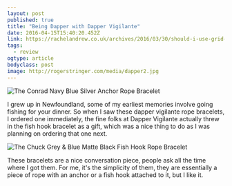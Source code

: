 ```yaml
---
layout: post 
published: true
title: "Being Dapper with Dapper Vigilante" 
date: 2016-04-15T15:40:20.452Z 
link: https://rachelandrew.co.uk/archives/2016/03/30/should-i-use-grid-or-flexbox/ 
tags:
  - review
ogtype: article 
bodyclass: post 
image: http://rogerstringer.com/media/dapper2.jpg
---
```


![The Conrad Navy Blue Silver Anchor Rope Bracelet](http://rogerstringer.com/media/dapper1.jpg)

I grew up in Newfoundland, some of my earliest memories involve going fishing for your dinner. So when I saw these dapper vigilante rope bracelets, I ordered one immediately, the fine folks at Dapper Vigilante actually threw in the fish hook bracelet as a gift, which was a nice thing to do as I was planning on ordering that one next.

![The Chuck Grey & Blue Matte Black Fish Hook Rope Bracelet](http://rogerstringer.com/media/dapper3.jpg)

These bracelets are a nice conversation piece, people ask all the time where I got them. For me, it's the simplicity of them, they are essentially a piece of rope with an anchor or a fish hook attached to it, but I like it.